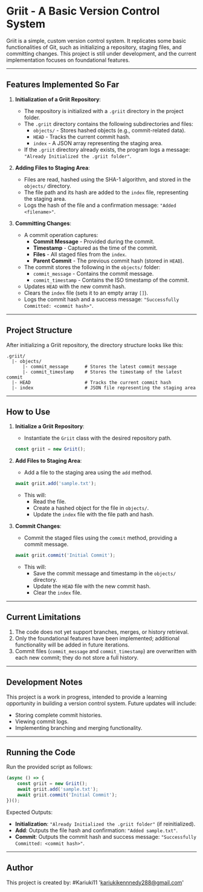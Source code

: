 # Griit - A Basic Version Control System

Griit is a simple, custom version control system. It replicates some basic functionalities of Git, such as initializing a repository, staging files, and committing changes. This project is still under development, and the current implementation focuses on foundational features.

---

## Features Implemented So Far

1. **Initialization of a Griit Repository**:
   - The repository is initialized with a `.griit` directory in the project folder.
   - The `.griit` directory contains the following subdirectories and files:
     - `objects/` - Stores hashed objects (e.g., commit-related data).
     - `HEAD` - Tracks the current commit hash.
     - `index` - A JSON array representing the staging area.
   - If the `.griit` directory already exists, the program logs a message:
     `"Already Initialized the .griit folder"`.

2. **Adding Files to Staging Area**:
   - Files are read, hashed using the SHA-1 algorithm, and stored in the `objects/` directory.
   - The file path and its hash are added to the `index` file, representing the staging area.
   - Logs the hash of the file and a confirmation message:
     `"Added <filename>"`.

3. **Committing Changes**:
   - A commit operation captures:
     - **Commit Message** - Provided during the commit.
     - **Timestamp** - Captured as the time of the commit.
     - **Files** - All staged files from the `index`.
     - **Parent Commit** - The previous commit hash (stored in `HEAD`).
   - The commit stores the following in the `objects/` folder:
     - `commit_message` - Contains the commit message.
     - `commit_timestamp` - Contains the ISO timestamp of the commit.
   - Updates `HEAD` with the new commit hash.
   - Clears the `index` file (sets it to an empty array `[]`).
   - Logs the commit hash and a success message:
     `"Successfully Committed: <commit hash>"`.

---

## Project Structure

After initializing a Griit repository, the directory structure looks like this:

```
.griit/
  |- objects/
      |- commit_message      # Stores the latest commit message
      |- commit_timestamp    # Stores the timestamp of the latest commit
  |- HEAD                    # Tracks the current commit hash
  |- index                   # JSON file representing the staging area
```

---

## How to Use

1. **Initialize a Griit Repository**:
   - Instantiate the `Griit` class with the desired repository path.
   ```javascript
   const griit = new Griit();
   ```

2. **Add Files to Staging Area**:
   - Add a file to the staging area using the `add` method.
   ```javascript
   await griit.add('sample.txt');
   ```
   - This will:
     - Read the file.
     - Create a hashed object for the file in `objects/`.
     - Update the `index` file with the file path and hash.

3. **Commit Changes**:
   - Commit the staged files using the `commit` method, providing a commit message.
   ```javascript
   await griit.commit('Initial Commit');
   ```
   - This will:
     - Save the commit message and timestamp in the `objects/` directory.
     - Update the `HEAD` file with the new commit hash.
     - Clear the `index` file.

---

## Current Limitations

1. The code does not yet support branches, merges, or history retrieval.
2. Only the foundational features have been implemented; additional functionality will be added in future iterations.
3. Commit files (`commit_message` and `commit_timestamp`) are overwritten with each new commit; they do not store a full history.

---

## Development Notes

This project is a work in progress, intended to provide a learning opportunity in building a version control system. Future updates will include:
- Storing complete commit histories.
- Viewing commit logs.
- Implementing branching and merging functionality.

---

## Running the Code

Run the provided script as follows:

```javascript
(async () => {
    const griit = new Griit();
    await griit.add('sample.txt');
    await griit.commit('Initial Commit');
})();
```

Expected Outputs:
- **Initialization**: `"Already Initialized the .griit folder"` (if reinitialized).
- **Add**: Outputs the file hash and confirmation: `"Added sample.txt"`.
- **Commit**: Outputs the commit hash and success message: `"Successfully Committed: <commit hash>"`.

---

## Author
This project is created by:
        #Kariuki11
        'kariukikennnedy288@gmail.com'